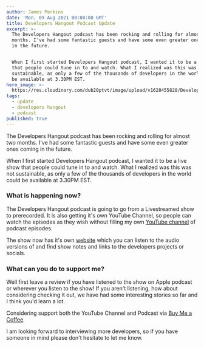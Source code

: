 ```yaml
---
author: James Perkins
date: 'Mon, 09 Aug 2021 00:00:00 GMT'
title: Developers Hangout Podcast Update
excerpt: >-
  The Developers Hangout podcast has been rocking and rolling for almost two
  months. I've had some fantastic guests and have some even greater ones coming
  in the future.


  When I first started Developers Hangout podcast, I wanted it to be a live show
  that people could tune in to and watch. What I realized was this was not
  sustainable, as only a few of the thousands of developers in the world could
  be available at 3.30PM EST.
hero_image: >-
  https://res.cloudinary.com/dub20ptvt/image/upload/v1628455828/Developers_Hangout_Update_kwfwf3.png
tags:
  - update
  - developers hangout
  - podcast
published: true
---
```

The Developers Hangout podcast has been rocking and rolling for almost two months. I've had some fantastic guests and have some even greater ones coming in the future.

When I first started Developers Hangout podcast, I wanted it to be a live show that people could tune in to and watch. What I realized was this was not sustainable, as only a few of the thousands of developers in the world could be available at 3.30PM EST.

### What is happening now?

The Developers Hangout podcast is going to go from a Livestreamed show to prerecorded. It is also getting it's own YouTube Channel, so people can watch the episodes as they wish without filling my own [YouTube channel](https://www.youtube.com/channel/UCYdDqh_PytPOGznQ1RxzW8g) of podcast episodes.

The show now has it's own [website](https://developershangoutpodcast.com/) which you can listen to the audio versions of and find show notes and links to the developers projects or socials.

### What can you do to support me?

Well first leave a review if you have listened to the show on Apple podcast or wherever you listen to the show! If you aren't listening, how about considering checking it out, we have had some interesting stories so far and I think you'd learn a lot.

Considering support both the YouTube Channel and Podcast via [Buy Me a Coffee](https://www.buymeacoffee.com/jamesperkins).

I am looking forward to interviewing more developers, so if you have someone in mind please don't hesitate to let me know.
